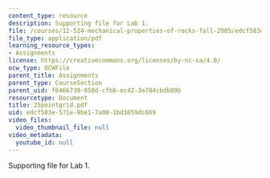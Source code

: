 ```yaml
---
content_type: resource
description: Supporting file for Lab 1.
file: /courses/12-524-mechanical-properties-of-rocks-fall-2005/edcf583e571e9be17a001bd1659dc669_25pointgrid.pdf
file_type: application/pdf
learning_resource_types:
- Assignments
license: https://creativecommons.org/licenses/by-nc-sa/4.0/
ocw_type: OCWFile
parent_title: Assignments
parent_type: CourseSection
parent_uid: f6466739-950d-cfb8-ec42-3e784cbdb89b
resourcetype: Document
title: 25pointgrid.pdf
uid: edcf583e-571e-9be1-7a00-1bd1659dc669
video_files:
  video_thumbnail_file: null
video_metadata:
  youtube_id: null
---
```

Supporting file for Lab 1.